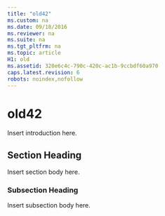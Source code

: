 ```yaml
---
title: "old42"
ms.custom: na
ms.date: 09/18/2016
ms.reviewer: na
ms.suite: na
ms.tgt_pltfrm: na
ms.topic: article
H1: old
ms.assetid: 320e6c4c-790c-420c-ac1b-9ccbdf60a970
caps.latest.revision: 6
robots: noindex,nofollow
---
```

# old42
Insert introduction here.  
  
## Section Heading  
 Insert section body here.  
  
### Subsection Heading  
 Insert subsection body here.